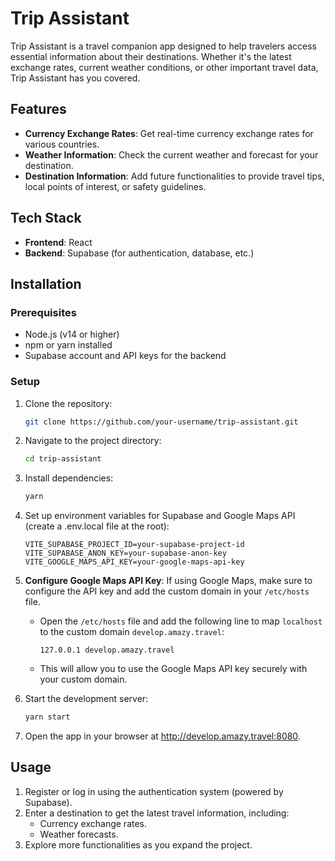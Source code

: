 # Trip Assistant

Trip Assistant is a travel companion app designed to help travelers access essential information about their destinations. Whether it's the latest exchange rates, current weather conditions, or other important travel data, Trip Assistant has you covered.

## Features

- **Currency Exchange Rates**: Get real-time currency exchange rates for various countries.
- **Weather Information**: Check the current weather and forecast for your destination.
- **Destination Information**: Add future functionalities to provide travel tips, local points of interest, or safety guidelines.

## Tech Stack

- **Frontend**: React
- **Backend**: Supabase (for authentication, database, etc.)

## Installation

### Prerequisites

- Node.js (v14 or higher)
- npm or yarn installed
- Supabase account and API keys for the backend

### Setup

1. Clone the repository:

   ```bash
   git clone https://github.com/your-username/trip-assistant.git
   ```

2. Navigate to the project directory:

   ```bash
   cd trip-assistant
   ```

3. Install dependencies:

   ```bash
   yarn
   ```

4. Set up environment variables for Supabase and Google Maps API (create a .env.local file at the root):

   ```env.local
   VITE_SUPABASE_PROJECT_ID=your-supabase-project-id
   VITE_SUPABASE_ANON_KEY=your-supabase-anon-key
   VITE_GOOGLE_MAPS_API_KEY=your-google-maps-api-key
   ```

5. **Configure Google Maps API Key**: If using Google Maps, make sure to configure the API key and add the custom domain in your `/etc/hosts` file.

   - Open the `/etc/hosts` file and add the following line to map `localhost` to the custom domain `develop.amazy.travel`:
     ```
     127.0.0.1 develop.amazy.travel
     ```
   - This will allow you to use the Google Maps API key securely with your custom domain.

6. Start the development server:

   ```bash
   yarn start
   ```

7. Open the app in your browser at http://develop.amazy.travel:8080.

## Usage

1. Register or log in using the authentication system (powered by Supabase).
2. Enter a destination to get the latest travel information, including:
   - Currency exchange rates.
   - Weather forecasts.
3. Explore more functionalities as you expand the project.

